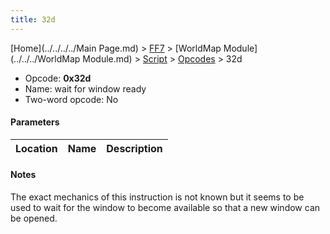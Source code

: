 ```yaml
---
title: 32d
---
```


[Home](../../../../Main Page.md) > [FF7](../../../../FF7.md) > [WorldMap Module](../../../WorldMap Module.md) > [Script](../../Script.md) > [Opcodes](../Opcodes.md) > 32d

-   Opcode: **0x32d**
-   Name: wait for window ready
-   Two-word opcode: No

#### Parameters

| Location | Name | Description |
|:--------:|:----:|:-----------:|

#### Notes

The exact mechanics of this instruction is not known but it seems to be used to wait for the window to become available so that a new window can be opened.
